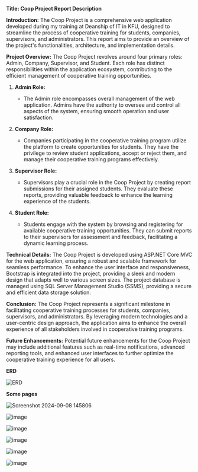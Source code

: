 **Title: Coop Project Report Description**

**Introduction:**
The Coop Project is a comprehensive web application developed during my training at Deanship of IT in KFU, designed to streamline the process of cooperative training for students, companies, supervisors, and administrators. This report aims to provide an overview of the project's functionalities, architecture, and implementation details.

**Project Overview:**
The Coop Project revolves around four primary roles: Admin, Company, Supervisor, and Student. Each role has distinct responsibilities within the application ecosystem, contributing to the efficient management of cooperative training opportunities.

1. **Admin Role:**
   - The Admin role encompasses overall management of the web application. Admins have the authority to oversee and control all aspects of the system, ensuring smooth operation and user satisfaction.

2. **Company Role:**
   - Companies participating in the cooperative training program utilize the platform to create opportunities for students. They have the privilege to review student applications, accept or reject them, and manage their cooperative training programs effectively.

3. **Supervisor Role:**
   - Supervisors play a crucial role in the Coop Project by creating report submissions for their assigned students. They evaluate these reports, providing valuable feedback to enhance the learning experience of the students.

4. **Student Role:**
   - Students engage with the system by browsing and registering for available cooperative training opportunities. They can submit reports to their supervisors for assessment and feedback, facilitating a dynamic learning process.

**Technical Details:**
The Coop Project is developed using ASP.NET Core MVC for the web application, ensuring a robust and scalable framework for seamless performance. 
To enhance the user interface and responsiveness, Bootstrap is integrated into the project, providing a sleek and modern design that adapts well to various screen sizes.
The project database is managed using SQL Server Management Studio (SSMS), providing a secure and efficient data storage solution.

**Conclusion:**
The Coop Project represents a significant milestone in facilitating cooperative training processes for students, companies, supervisors, and administrators. By leveraging modern technologies and a user-centric design approach, the application aims to enhance the overall experience of all stakeholders involved in cooperative training programs.

**Future Enhancements:**
Potential future enhancements for the Coop Project may include additional features such as real-time notifications, advanced reporting tools, and enhanced user interfaces to further optimize the cooperative training experience for all users.




**ERD**




![ERD](https://github.com/user-attachments/assets/fc4839c0-9ecc-4236-b44d-ceb6bf591951)






**Some pages**


![Screenshot 2024-09-08 145806](https://github.com/user-attachments/assets/809ce8bb-374d-43cc-a329-8abd138bb5ee)


![image](https://github.com/user-attachments/assets/b0e87d43-047a-493c-967a-4c7d017c25f2)

![image](https://github.com/user-attachments/assets/e6a6b398-cb81-47f1-8b90-5619ca874c27)

![image](https://github.com/user-attachments/assets/5de85045-7a35-4b25-8c20-a6f8a4d1b4cd)

![image](https://github.com/user-attachments/assets/b5d5255b-c4c7-4e1f-b023-2a17f6fdafdb)

![image](https://github.com/user-attachments/assets/2337ee9e-630d-4211-bc27-9d8a2727fe29)







